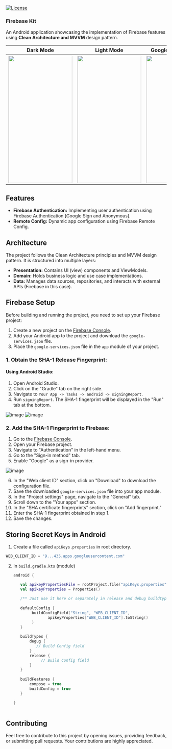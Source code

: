 [![License](https://img.shields.io/badge/License-MIT-blue.svg)](https://opensource.org/licenses/MIT)

### **Firebase Kit**
  An Android application showcasing the implementation of Firebase features using **Clean Architecture and MVVM** design pattern.

| Dark Mode | Light Mode | Google SignIn/SignUp | Profile Screen | Anonymous SignIn (Skip) |
| --- | --- | --- | --- | --- |
| <img src="https://github.com/Brindha-m/FirebaseKit/assets/72887609/864b3c82-c1ab-4674-bae5-b0915bd8bea2" width="200" height="400"/> | <img src="https://github.com/Brindha-m/FirebaseKit/assets/72887609/e4983f15-c5ee-44bf-98e7-1d7081154515" width="200" height="400"/> | <img src="https://github.com/Brindha-m/FirebaseKit/assets/72887609/00207ebe-ae58-4f81-a494-f7cca3de6aff" width="200" height="400"/> | <img src="https://github.com/Brindha-m/FirebaseKit/assets/72887609/5a0eb4ec-1aa7-40c3-af39-b7673b338fc3" width="200" height="400"/> | <img src="https://github.com/Brindha-m/FirebaseKit/assets/72887609/59549af6-2716-4b23-8086-e8bb156ec405" width="200" height="400"/> |


## Features

- **Firebase Authentication:** Implementing user authentication using Firebase Authentication [Google Sign and Anonymous].
- **Remote Config:** Dynamic app configuration using Firebase Remote Config.

## Architecture

The project follows the Clean Architecture principles and MVVM design pattern. It is structured into multiple layers:

- **Presentation:** Contains UI (view) components and ViewModels.
- **Domain:** Holds business logic and use case implementations.
- **Data:** Manages data sources, repositories, and interacts with external APIs (Firebase in this case).

## Firebase Setup

Before building and running the project, you need to set up your Firebase project:

1. Create a new project on the [Firebase Console](https://console.firebase.google.com/).
2. Add your Android app to the project and download the `google-services.json` file.
3. Place the `google-services.json` file in the `app` module of your project.

### 1. Obtain the SHA-1 Release Fingerprint:

#### Using Android Studio:

1. Open Android Studio.
2. Click on the "Gradle" tab on the right side.
3. Navigate to `Your App -> Tasks -> android -> signingReport`.
4. Run `signingReport`. The SHA-1 fingerprint will be displayed in the "Run" tab at the bottom.
<img alt="image" src="https://github.com/Brindha-m/FirebaseKit/assets/72887609/325c9979-32e8-4618-abd7-71405fc7454b">
<img alt="image" src="https://github.com/Brindha-m/FirebaseKit/assets/72887609/1be38811-d39a-400c-bbdc-83345408c1bd">



### 2. Add the SHA-1 Fingerprint to Firebase:

1. Go to the [Firebase Console](https://console.firebase.google.com/).
2. Open your Firebase project.
3. Navigate to "Authentication" in the left-hand menu.
4. Go to the "Sign-in method" tab.
5. Enable "Google" as a sign-in provider.

![image](https://github.com/Brindha-m/FirebaseKit/assets/72887609/d4ec9da0-8163-4a6b-9f30-c1aae3b80676)

6. In the "Web client ID" section, click on "Download" to download the configuration file.
7. Save the downloaded `google-services.json` file into your app module.
8. In the "Project settings" page, navigate to the "General" tab.
9. Scroll down to the "Your apps" section.
10. In the "SHA certificate fingerprints" section, click on "Add fingerprint."
11. Enter the SHA-1 fingerprint obtained in step 1.
12. Save the changes.


## Storing Secret Keys in Android

1. Create a file called `apiKeys.properties` in  root directory.
   
  ```kotlin
  WEB_CLIENT_ID = "9...435.apps.googleusercontent.com"
  
  ```

2. In `build.gradle.kts` (module)

   ```kotlin
   android {
   
      val apikeyPropertiesFile = rootProject.file("apiKeys.properties")
      val apikeyProperties = Properties()
  
      /** Just use it here or separately in release and debug buildtypes. **/
     
      defaultConfig {
           buildConfigField("String", "WEB_CLIENT_ID",
                  apikeyProperties["WEB_CLIENT_ID"].toString()
           )
      }
  
      buildTypes {
          degug {
             // Build Config field
          }
          release {
               // Build Config field
          }
      }
      
      buildFeatures {
          compose = true
          buildConfig = true
      }
   
   }
  
    ```


## Contributing

Feel free to contribute to this project by opening issues, providing feedback, or submitting pull requests. Your contributions are highly appreciated.

